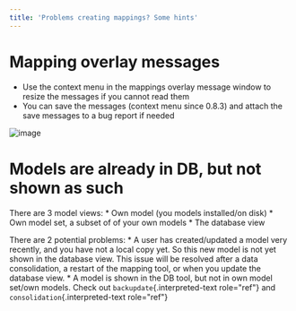 ```yaml
---
title: 'Problems creating mappings? Some hints'
---
```


Mapping overlay messages
========================

-   Use the context menu in the mappings overlay message window to
    resize the messages if you cannot read them
-   You can save the messages (context menu since 0.8.3) and attach the
    save messages to a bug report if needed

![image](http://img.swift-project.org/Publis_data_resize_and_save.png)

Models are already in DB, but not shown as such
===============================================

There are 3 model views: \* Own model (you models installed/on disk) \*
Own model set, a subset of of your own models \* The database view

There are 2 potential problems: \* A user has created/updated a model
very recently, and you have not a local copy yet. So this new model is
not yet shown in the database view. This issue will be resolved after a
data consolidation, a restart of the mapping tool, or when you update
the database view. \* A model is shown in the DB tool, but not in own
model set/own models. Check out `backupdate`{.interpreted-text
role="ref"} and `consolidation`{.interpreted-text role="ref"}
